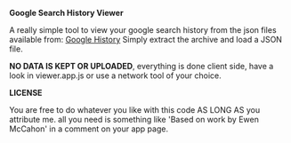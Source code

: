 **Google Search History Viewer**

A really simple tool to view your google search history from the json files
available from: [Google History](https://history.google.com/history/)
Simply extract the archive and load a JSON file.

**NO DATA IS KEPT OR UPLOADED**, everything is done client side, have a look in 
viewer.app.js or use a network tool of your choice. 

**LICENSE**

You are free to do whatever you like with this code AS LONG AS you attribute me.
all you need is something like 'Based on work by Ewen McCahon' in a comment on your app page.
